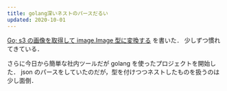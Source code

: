 ```yaml
---
title: golang深いネストのパースだるい
updated: 2020-10-01
---
```


[Go; s3 の画像を取得して image.Image 型に変換する](https://sotaro.io/ja/golang-s3-to-image) を書いた．
少しずつ慣れてきている．

さらに今日から簡単な社内ツールだが golang を使ったプロジェクトを開始した．
json のパースをしていたのだが，型を付けつつネストしたものを扱うのは少し面倒．
